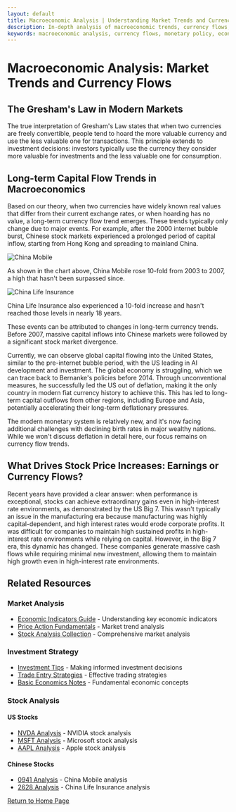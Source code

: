 ```yaml
---
layout: default
title: Macroeconomic Analysis | Understanding Market Trends and Currency Flows
description: In-depth analysis of macroeconomic trends, currency flows, and their impact on stock markets. Learn about the relationship between monetary policy, economic growth, and investment opportunities.
keywords: macroeconomic analysis, currency flows, monetary policy, economic trends, stock market analysis, global markets, inflation, deflation, interest rates, market cycles, investment strategy
---
```


# Macroeconomic Analysis: Market Trends and Currency Flows

## The Gresham's Law in Modern Markets

The true interpretation of Gresham's Law states that when two currencies are freely convertible, people tend to hoard the more valuable currency and use the less valuable one for transactions. This principle extends to investment decisions: investors typically use the currency they consider more valuable for investments and the less valuable one for consumption.

## Long-term Capital Flow Trends in Macroeconomics

Based on our theory, when two currencies have widely known real values that differ from their current exchange rates, or when hoarding has no value, a long-term currency flow trend emerges. These trends typically only change due to major events. For example, after the 2000 internet bubble burst, Chinese stock markets experienced a prolonged period of capital inflow, starting from Hong Kong and spreading to mainland China.

![China Mobile](https://www.tradingview.com/x/mVeRpJBc/)

As shown in the chart above, China Mobile rose 10-fold from 2003 to 2007, a high that hasn't been surpassed since.

![China Life Insurance](https://www.tradingview.com/x/pOq2wr4w/)

China Life Insurance also experienced a 10-fold increase and hasn't reached those levels in nearly 18 years.

These events can be attributed to changes in long-term currency trends. Before 2007, massive capital inflows into Chinese markets were followed by a significant stock market divergence.

Currently, we can observe global capital flowing into the United States, similar to the pre-internet bubble period, with the US leading in AI development and investment. The global economy is struggling, which we can trace back to Bernanke's policies before 2014. Through unconventional measures, he successfully led the US out of deflation, making it the only country in modern fiat currency history to achieve this. This has led to long-term capital outflows from other regions, including Europe and Asia, potentially accelerating their long-term deflationary pressures.

The modern monetary system is relatively new, and it's now facing additional challenges with declining birth rates in major wealthy nations. While we won't discuss deflation in detail here, our focus remains on currency flow trends.

## What Drives Stock Price Increases: Earnings or Currency Flows?

Recent years have provided a clear answer: when performance is exceptional, stocks can achieve extraordinary gains even in high-interest rate environments, as demonstrated by the US Big 7. This wasn't typically an issue in the manufacturing era because manufacturing was highly capital-dependent, and high interest rates would erode corporate profits. It was difficult for companies to maintain high sustained profits in high-interest rate environments while relying on capital. However, in the Big 7 era, this dynamic has changed. These companies generate massive cash flows while requiring minimal new investment, allowing them to maintain high growth even in high-interest rate environments.

## Related Resources

### Market Analysis
- [Economic Indicators Guide](./EIforP.html) - Understanding key economic indicators
- [Price Action Fundamentals](./PriceAction.html) - Market trend analysis
- [Stock Analysis Collection](./stock-analysis.html) - Comprehensive market analysis

### Investment Strategy
- [Investment Tips](./TheTipsForInvest.html) - Making informed investment decisions
- [Trade Entry Strategies](./TradeIn.html) - Effective trading strategies
- [Basic Economics Notes](./BasicEconomicsNote.html) - Fundamental economic concepts

### Stock Analysis
#### US Stocks
- [NVDA Analysis](./NVDA.html) - NVIDIA stock analysis
- [MSFT Analysis](./MSFT.html) - Microsoft stock analysis
- [AAPL Analysis](./AAPL.html) - Apple stock analysis

#### Chinese Stocks
- [0941 Analysis](./0941.html) - China Mobile analysis
- [2628 Analysis](./2628.html) - China Life Insurance analysis

[Return to Home Page](./index.html)

